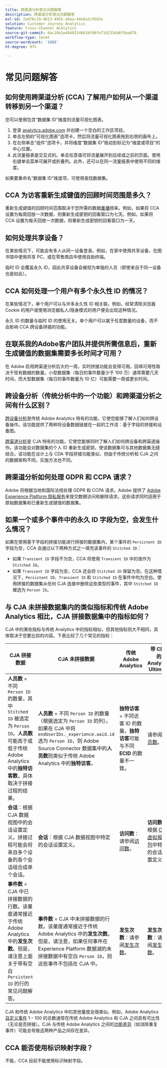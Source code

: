 ```yaml
---
title: 跨渠道分析常见问题解答
description: 跨渠道分析常见问题解答
exl-id: 2ad78c19-4b13-495b-a0aa-44e0a3c95b5e
solution: Customer Journey Analytics
feature: Cross-Channel Analytics
source-git-commit: dac10a1e4848514661bf06fe71d233da6f9aa878
workflow-type: tm+mt
source-wordcount: '1068'
ht-degree: 97%

---
```


# 常见问题解答

## 如何使用跨渠道分析 (CCA) 了解用户如何从一个渠道转移到另一个渠道？

您可以使用包含“数据集 ID”维度的流量可视化图表。

1. 登录 [analytics.adobe.com](https://analytics.adobe.com) 并创建一个空白的工作区项目。
2. 单击左侧的“可视化图表”选项卡，然后将流量可视化图表拖到右侧的画布上。
3. 在左侧单击“组件”选项卡，并将维度“数据集 ID”拖动到标记为“维度或项目”的中心位置。
4. 此流量报表是交互式的。单击任意值可将流量展开到后续或之前的页面。使用右键单击菜单可展开或折叠列。此外，还可以在同一流量报表中使用不同的维度。

如果要重命名“数据集 ID”维度项，可使用查找数据集。

## CCA 为访客重新生成键值的回顾时间范围是多久？

重新生成键值的回顾时间范围取决于您所需的数据[重播](replay.md)频率。例如，如果将 CCA 设置为每周回放一次数据，则重新生成密钥的回看窗口为七天。例如，如果将 CCA 设置为每天回放一次数据，则重新生成密钥的回看窗口为一天。

## 如何处理共享设备？

在某些情况下，可能会有多人从同一设备登录。例如，在家中使用共享设备，在图书馆中使用共享 PC，或在零售商店中使用自助终端。

临时 ID 会覆盖永久 ID，因此共享设备会被视为单独的人员（即使来自于同一设备也是如此）。

## CCA 如何处理一个用户有多个永久性 ID 的情况？

在某些情况下，单个用户可以与许多永久性 ID 相关联。例如，经常清除浏览器 Cookie 的用户或使用浏览器私人/隐身模式的用户便会出现这种情况。

永久 ID 的数量与临时 ID 的使用无关。单个用户可以属于任意数量的设备，而不会影响 CCA 跨设备拼接的功能。

## 在联系我的Adobe客户团队并提供所需信息后，重新生成键值的数据集需要多长时间才可用？

在 Adobe 启用跨渠道分析后大约一周，实时拼接功能会变得可用。回填可用性取决于现有数据的数量。小型数据集（每日的事件数量少于 100 万）通常需要几天时间，而大型数据集（每日的事件数量为 10 亿）可能需要一周或更长时间。

## 跨设备分析（传统分析中的一个功能）和跨渠道分析之间有什么区别？

[跨设备分析](https://experienceleague.adobe.com/docs/analytics/components/cda/overview.html)是传统 Adobe Analytics 特有的功能，它使您能够了解人们如何跨设备操作。该功能提供了两种将设备数据链接在一起的工作流：基于字段的拼接和设备图。

[跨渠道分析](/help/cca/overview.md)是 CJA 特有的功能，它使您能够同时了解人们如何跨设备和跨渠道操作。该功能会对数据集的个人 ID 重新生成密钥，使该数据集可与其他数据集无缝结合。该功能在设计上与 CDA 字段拼接功能类似，但由于传统分析和 CJA 之间的数据架构不同，实施方法也不同。

## 跨渠道分析如何处理 GDPR 和 CCPA 请求？

Adobe 将根据当地和国际法规处理 GDPR 和 CCPA 请求。Adobe 提供了 [Adobe Experience Platform 隐私服务](https://experienceleague.adobe.com/docs/experience-platform/privacy/home.html?lang=zh-Hans)来提交数据访问和删除请求。这些请求同时适用于原始数据集和已重新生成键值的数据集。

## 如果一个或多个事件中的永久 ID 字段为空，会发生什么情况？

如果在使用基于字段的拼接功能进行拼接的数据集内，某个事件的 `Persistent ID` 字段为空，CCA 会通过以下两种方式之一填充该事件的 `Stitched ID`：

* 如果 `Transient ID` 字段不为空，CCA 将使用 `Transient ID` 中的值作为 `Stitched ID`。
* 如果 `Transient ID` 字段为空，CCA 还会将 `Stitched ID` 保留为空。在这种情况下，`Persistent ID`、`Transient ID` 和 `Stitched ID` 在事件中均为空白。使用拼接的数据集从任何 CJA 连接中删除这些类型的事件，其中 `Stitched ID` 被选为 `Person ID`。

## 与 CJA 未拼接数据集内的类似指标和传统 Adobe Analytics 相比，CJA 拼接数据集中的指标如何？

CJA 中的某些指标与传统 Analytics 中的指标相似，但其他指标则大不相同，具体取决于您要比较的内容。下表比较了几个常见的指标：

| **CJA 拼接数据** | **CJA 未拼接数据** | **传统 Adobe Analytics** | **带 CDA 的 Analytics Ultimate** |
| ----- | ----- | ----- | ----- |
| **人员数** = 不同 `Person ID` 的数量，其中 `Stitched ID` 被选定为 `Person ID`。**人员数** 可能高于或低于传统 Adobe Analytics 中的&#x200B;**独特访客数**，具体取决于拼接过程的结果。 | **人员数** = 不同 `Person ID` 的数量（根据选定为 `Person ID` 的列）。如果在 CJA 中将 `endUserIDs._experience.aaid.id` 选为 `Person ID`，则 Adobe Source Connector 数据集中的&#x200B;**人员数**&#x200B;则类似于传统 Adobe Analytics 中的&#x200B;**独特访客**。 | **独特访客** = 不同访客 ID 的数量。**独特访客**&#x200B;可能与不同 **ECID** 的数量不一致。 | 请参阅[人员数](https://experienceleague.adobe.com/docs/analytics/components/metrics/people.html?lang=zh-Hans)。 |
| **会话**：根据 CJA 数据视图中的会话设置定义。拼接过程可能会将来自多个设备的各个会话组合成单个会话。 | **会话**：根据 CJA 数据视图中特定的会话设置定义。 | **访问数**：请参阅[访问数](https://experienceleague.adobe.com/docs/analytics/components/metrics/visits.html?lang=zh-Hans)。 | **访问数**：根据 [CDA 虚拟报告包](https://experienceleague.adobe.com/docs/analytics/components/cda/setup.html?lang=zh-Hans)中特定的会话设置定义。 |
| **事件数** = CJA 中已拼接数据的行数。该量度通常接近于传统 Adobe Analytics 中的&#x200B;**发生次数**。但是，请注意上面关于带有空白 `Persistent ID` 的行的常见问题解答。 | **事件数** = CJA 中未拼接数据的行数。该量度通常接近于传统 Adobe Analytics 中的&#x200B;**发生次数**。但是，请注意，如果任何事件在 Experience Platform 数据湖的未拼接数据中有空白 `Person ID`，则这些事件不包括在 CJA 中。 | **发生次数**：请参阅[发生次数](https://experienceleague.adobe.com/docs/analytics/components/metrics/occurrences.html?lang=zh-Hans)。 | **发生次数**：请参阅[发生次数](https://experienceleague.adobe.com/docs/analytics/components/metrics/occurrences.html?lang=zh-Hans)。 |

CJA 和传统 Adobe Analytics 中的其他量度会很类似。例如，Adobe Analytics [自定义事件](https://experienceleague.adobe.com/docs/analytics/components/metrics/custom-events.html?lang=zh-Hans) 1 – 100 的总数通常在传统 Adobe Analytics 和 CJA 之间具有可比性（无论是否拼接）。CJA 与传统 Adobe Analytics 之间的[功能差异](/help/getting-started/aa-vs-cja/cja-aa.md)（如消除重复事件）可能会导致这两种产品之间存在差异。

## CCA 能否使用标识映射字段？

不能，CCA 目前不能使用标识映射字段。
